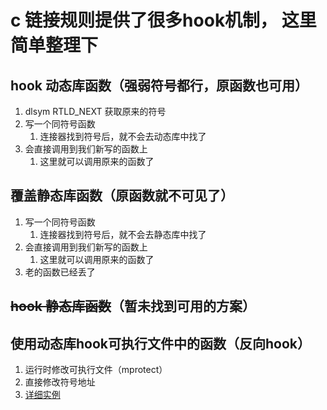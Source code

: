 # c 链接规则提供了很多hook机制， 这里简单整理下
## hook 动态库函数（强弱符号都行，原函数也可用）
1. dlsym RTLD_NEXT 获取原来的符号
2. 写一个同符号函数
   1. 连接器找到符号后，就不会去动态库中找了
3. 会直接调用到我们新写的函数上
   1. 这里就可以调用原来的函数了
## 覆盖静态库函数（原函数就不可见了）
1. 写一个同符号函数
    1. 连接器找到符号后，就不会去静态库中找了
2. 会直接调用到我们新写的函数上
    1. 这里就可以调用原来的函数了
3. 老的函数已经丢了
## ~~hook 静态库函数~~（暂未找到可用的方案）

## 使用动态库hook可执行文件中的函数（反向hook）
1. 运行时修改可执行文件（mprotect）
2. 直接修改符号地址
3. [详细实例](http://thomasfinch.me/blog/2015/07/24/Hooking-C-Functions-At-Runtime.html)